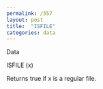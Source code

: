 ```yaml
---
permalink: /557
layout: post
title:  "ISFILE"
categories: data
---
```

Data

ISFILE (x)

Returns true if x is a regular file.

